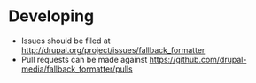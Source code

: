 # Developing

* Issues should be filed at http://drupal.org/project/issues/fallback_formatter
* Pull requests can be made against https://github.com/drupal-media/fallback_formatter/pulls
